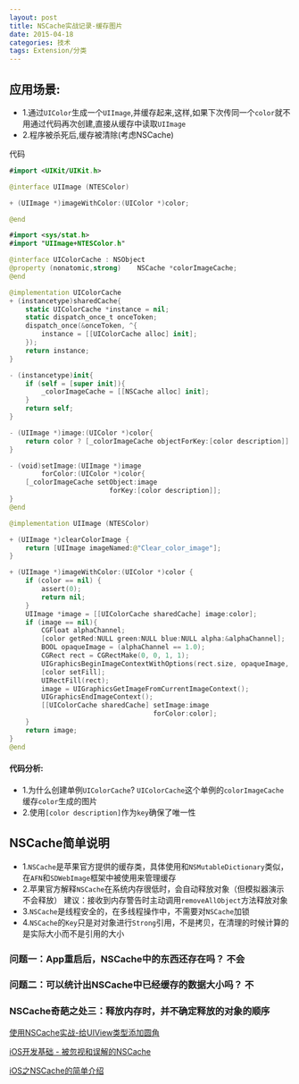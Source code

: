 ```yaml
---
layout: post
title: NSCache实战记录-缓存图片
date: 2015-04-18
categories: 技术
tags: Extension/分类
---
```


## 应用场景:
- 1.通过`UIColor`生成一个`UIImage`,并缓存起来,这样,如果下次传同一个`color`就不用通过代码再次创建,直接从缓存中读取`UIImage`
- 2.程序被杀死后,缓存被清除(考虑NSCache)

代码
```swift
#import <UIKit/UIKit.h>

@interface UIImage (NTESColor)

+ (UIImage *)imageWithColor:(UIColor *)color;

@end
```

```swift
#import <sys/stat.h>
#import "UIImage+NTESColor.h"

@interface UIColorCache : NSObject
@property (nonatomic,strong)    NSCache *colorImageCache;
@end

@implementation UIColorCache
+ (instancetype)sharedCache{
    static UIColorCache *instance = nil;
    static dispatch_once_t onceToken;
    dispatch_once(&onceToken, ^{
        instance = [[UIColorCache alloc] init];
    });
    return instance;
}

- (instancetype)init{
    if (self = [super init]){
        _colorImageCache = [[NSCache alloc] init];
    }
    return self;
}

- (UIImage *)image:(UIColor *)color{
    return color ? [_colorImageCache objectForKey:[color description]] : nil;
}

- (void)setImage:(UIImage *)image
        forColor:(UIColor *)color{
    [_colorImageCache setObject:image
                         forKey:[color description]];
}
@end

@implementation UIImage (NTESColor)

+ (UIImage *)clearColorImage {
    return [UIImage imageNamed:@"Clear_color_image"];
}

+ (UIImage *)imageWithColor:(UIColor *)color {    
    if (color == nil) {
        assert(0);
        return nil;
    }
    UIImage *image = [[UIColorCache sharedCache] image:color];
    if (image == nil){
        CGFloat alphaChannel;
        [color getRed:NULL green:NULL blue:NULL alpha:&alphaChannel];
        BOOL opaqueImage = (alphaChannel == 1.0);
        CGRect rect = CGRectMake(0, 0, 1, 1);
        UIGraphicsBeginImageContextWithOptions(rect.size, opaqueImage, [UIScreen mainScreen].scale);
        [color setFill];
        UIRectFill(rect);
        image = UIGraphicsGetImageFromCurrentImageContext();
        UIGraphicsEndImageContext();
        [[UIColorCache sharedCache] setImage:image
                                    forColor:color];
    }
    return image;
}
@end
```

#### 代码分析:
- 1.为什么创建单例`UIColorCache`?
`UIColorCache`这个单例的`colorImageCache`缓存`color`生成的图片
- 2.使用`[color description]`作为`key`确保了唯一性



## NSCache简单说明
- 1.`NSCache`是苹果官方提供的缓存类，具体使用和`NSMutableDictionary`类似，在`AFN`和`SDWebImage`框架中被使用来管理缓存
- 2.苹果官方解释`NSCache`在系统内存很低时，会自动释放对象（但模拟器演示不会释放）
    建议：接收到内存警告时主动调用`removeAllObject`方法释放对象
- 3.`NSCache`是线程安全的，在多线程操作中，不需要对`NSCache`加锁
- 4.`NSCache`的`Key`只是对对象进行`Strong`引用，不是拷贝，在清理的时候计算的是实际大小而不是引用的大小


### 问题一：App重启后，NSCache中的东西还存在吗？ 不会
### 问题二：可以统计出NSCache中已经缓存的数据大小吗？  不
### NSCache奇葩之处三：释放内存时，并不确定释放的对象的顺序


[使用NSCache实战-给UIView类型添加圆角](https://github.com/dongxiexidu/UIViewRoundCorner)

[iOS开发基础 - 被忽视和误解的NSCache](https://www.jianshu.com/p/e456b7b9f52d)

[iOS之NSCache的简单介绍](https://www.jianshu.com/p/8ad9ff204f73)
